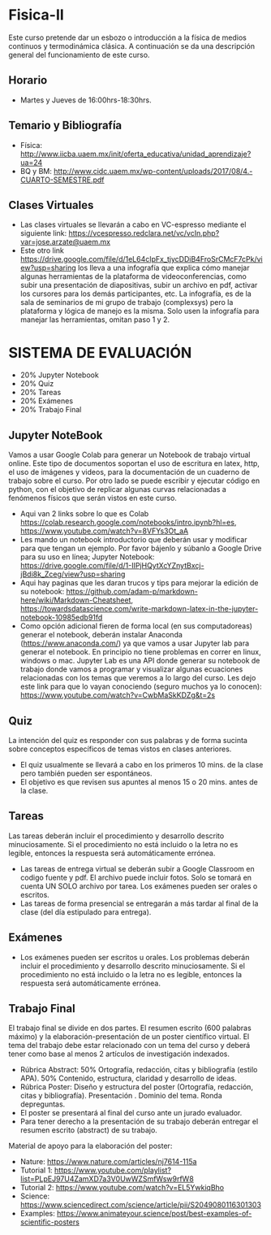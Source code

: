 # Fisica-II
Este curso pretende dar un esbozo o introducción a la física de medios continuos y termodinámica clásica. A continuación se da una descripción general del funcionamiento de este curso.

## Horario
* Martes y Jueves de 16:00hrs-18:30hrs.

## Temario y Bibliografía
* Física: http://www.iicba.uaem.mx/init/oferta_educativa/unidad_aprendizaje?ua=24
* BQ y BM: http://www.cidc.uaem.mx/wp-content/uploads/2017/08/4.-CUARTO-SEMESTRE.pdf

## Clases Virtuales
* Las clases virtuales se llevarán a cabo en VC-espresso mediante el siguiente link: https://vcespresso.redclara.net/vc/vcIn.php?var=jose.arzate@uaem.mx
* Este otro link https://drive.google.com/file/d/1eL64cIpFx_tjycDDiB4FroSrCMcF7cPk/view?usp=sharing los lleva a una infografía que explica cómo manejar algunas herramientas de la plataforma de videoconferencias, como subir una presentación de diapositivas, subir un archivo en pdf, activar los cursores para los demás participantes, etc. La infografía, es de la sala de seminarios de mi grupo de trabajo (complexsys) pero la plataforma y lógica de manejo es la misma. Solo usen la infografía para manejar las herramientas, omitan paso 1 y 2.

# SISTEMA DE EVALUACIÓN
* 20% Jupyter Notebook
* 20% Quiz
* 20% Tareas 
* 20% Exámenes
* 20% Trabajo Final

## Jupyter NoteBook
Vamos a usar Google Colab para generar un Notebook de trabajo virtual online. Este tipo de documentos soportan el uso de escritura en latex, http, el uso de imágenes y videos, para la documentación de un cuaderno de trabajo sobre el curso. Por otro lado se puede escribir y ejecutar código en python, con el objetivo de replicar algunas curvas relacionadas a fenómenos físicos que serán vistos en este curso.

* Aqui van 2 links sobre lo que es Colab  https://colab.research.google.com/notebooks/intro.ipynb?hl=es, https://www.youtube.com/watch?v=8VFYs3Ot_aA
* Les mando un notebook  introductorio que deberán usar y modificar para que tengan un ejemplo. Por favor bájenlo y súbanlo a Google Drive para su uso en línea; Jupyter Notebook: https://drive.google.com/file/d/1-IIPjHQytXcYZnytBxcj-jBdi8k_Zceg/view?usp=sharing
* Aqui hay paginas que les daran trucos y tips para mejorar la edición de su notebook: https://github.com/adam-p/markdown-here/wiki/Markdown-Cheatsheet, https://towardsdatascience.com/write-markdown-latex-in-the-jupyter-notebook-10985edb91fd
* Como opción adicional fieren de forma local (en sus computadoreas) generar el notebook, deberán instalar Anaconda (https://www.anaconda.com/) ya que vamos a usar Jupyter lab para generar el notebook. En principio no tiene problemas en correr en linux, windows o mac. Jupyter Lab es una API donde generar su notebook de trabajo donde vamos a programar y visualizar algunas ecuaciones relacionadas con los temas que veremos a lo largo del curso. Les dejo este link para que lo vayan conociendo (seguro muchos ya lo conocen): https://www.youtube.com/watch?v=CwbMaSkKDZg&t=2s


## Quiz
La intención del quiz es responder con sus palabras y de forma sucinta sobre conceptos específicos de temas vistos en clases anteriores.
* El quiz usualmente se llevará a cabo en los primeros 10 mins. de la clase pero también pueden ser espontáneos.
* El objetivo es que revisen sus apuntes al menos 15 o 20 mins. antes de la clase.

## Tareas
Las tareas deberán incluir el procedimiento y desarrollo descrito minuciosamente. Si el procedimiento no está incluido o la letra no es legible, entonces la respuesta será automáticamente errónea.
* Las tareas de entrega virtual se deberán subir a Google Classroom en codigo fuente y pdf. El archivo puede incluir fotos. Solo se tomará en cuenta UN SOLO archivo por tarea. 
Los exámenes pueden ser orales o escritos.
* Las tareas de forma presencial se entregarán a más tardar al final de la clase (del día estipulado para entrega).

## Exámenes
* Los exámenes pueden ser escritos u orales. Los problemas deberán incluir el procedimiento y desarrollo descrito minuciosamente. Si el procedimiento no está incluido o la letra no es legible, entonces la respuesta será automáticamente errónea.

## Trabajo Final
El trabajo final se divide en dos partes. El resumen escrito (600 palabras máximo) y la elaboración-presentación de un poster científico virtual. El tema del trabajo debe estar relacionado con un tema del curso y deberá tener como base al menos 2 artículos de investigación indexados.

* Rúbrica Abstract: 50% Ortografía, redacción, citas  y bibliografía (estilo APA). 50% Contenido, estructura, claridad y desarrollo de ideas.
* Rúbrica Poster: Diseño y estructura del poster (Ortografía, redacción, citas  y bibliografía). Presentación . Dominio del tema. Ronda depreguntas. 
* El poster se presentará al final del curso ante un jurado evaluador.
* Para tener derecho a la presentación de su trabajo deberán entregar el resumen escrito (abstract) de su trabajo.

Material de apoyo para la elaboración del poster:
* Nature: https://www.nature.com/articles/nj7614-115a
* Tutorial 1: https://www.youtube.com/playlist?list=PLpEJ97U4ZamXD7a3V0UwWZSmfWsw9rfW8
* Tutorial 2: https://www.youtube.com/watch?v=EL5YwkiqBho
* Science: https://www.sciencedirect.com/science/article/pii/S2049080116301303
* Examples: https://www.animateyour.science/post/best-examples-of-scientific-posters
